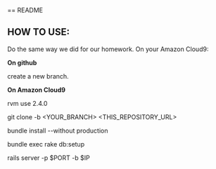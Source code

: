 == README

## HOW TO USE:

Do the same way we did for our homework. On your Amazon Cloud9:

**On github**

create a new branch.

**On Amazon Cloud9**

rvm use 2.4.0

git clone -b <YOUR_BRANCH> <THIS_REPOSITORY_URL>

bundle install --without production

bundle exec rake db:setup

rails server -p $PORT -b $IP
